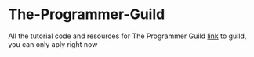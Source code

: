 # The-Programmer-Guild

All the tutorial code and resources for The Programmer Guild [link]("https://www.guilded.gg/r/zzVRzJYzbR?i=AYwk17Rd") to guild, you can only aply right now
